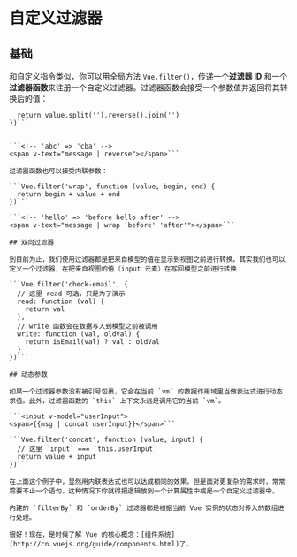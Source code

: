 # 自定义过滤器

## 基础

和自定义指令类似，你可以用全局方法 `Vue.filter()`，传递一个**过滤器 ID** 和一个**过滤器函数**来注册一个自定义过滤器。过滤器函数会接受一个参数值并返回将其转换后的值：

```Vue.filter('reverse', function (value) {
  return value.split('').reverse().join('')
})```


```<!-- 'abc' => 'cba' -->
<span v-text="message | reverse"></span>```

过滤器函数也可以接受内联参数：

```Vue.filter('wrap', function (value, begin, end) {
  return begin + value + end
})```

```<!-- 'hello' => 'before hello after' -->
<span v-text="message | wrap 'before' 'after'"></span>```

## 双向过滤器

到目前为止，我们使用过滤器都是把来自模型的值在显示到视图之前进行转换。其实我们也可以定义一个过滤器，在把来自视图的值（input 元素）在写回模型之前进行转换：

```Vue.filter('check-email', {
  // 这里 read 可选，只是为了演示
  read: function (val) {
    return val
  },
  // write 函数会在数据写入到模型之前被调用
  write: function (val, oldVal) {
    return isEmail(val) ? val : oldVal
  }
})```

## 动态参数

如果一个过滤器参数没有被引号包裹，它会在当前 `vm` 的数据作用域里当做表达式进行动态求值。此外，过滤器函数的 `this` 上下文永远是调用它的当前 `vm`。

```<input v-model="userInput">
<span>{{msg | concat userInput}}</span>```

```Vue.filter('concat', function (value, input) {
  // 这里 `input` === `this.userInput`
  return value + input
})```

在上面这个例子中，显然用内联表达式也可以达成相同的效果。但是面对更复杂的需求时，常常需要不止一个语句，这种情况下你就得把逻辑放到一个计算属性中或是一个自定义过滤器中。

内建的 `filterBy` 和 `orderBy` 过滤器都是根据当前 Vue 实例的状态对传入的数组进行处理。

很好！现在，是时候了解 Vue 的核心概念：[组件系统](http://cn.vuejs.org/guide/components.html)了。

